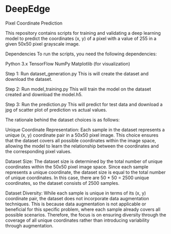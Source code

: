 # DeepEdge
Pixel Coordinate Prediction 

This repository contains scripts for training and validating a deep learning model to predict the coordinates (x, y) of a pixel with a value of 255 in a given 50x50 pixel grayscale image.

Dependencies
To run the scripts, you need the following dependencies:

Python 3.x
TensorFlow
NumPy
Matplotlib (for visualization)

Step 1:
Run dataset_generation.py
This is will create the dataset and download the dataset.

Step 2: 
Run model_training.py
This will train the model on the dataset created and download the model.h5.

Step 3:
Run the prediction.py 
This will predict for test data and download a jpg of scatter plot of prediction vs actual values.

The rationale behind the dataset choices is as follows:

Unique Coordinate Representation: Each sample in the dataset represents a unique (x, y) coordinate pair in a 50x50 pixel image. This choice ensures that the dataset covers all possible coordinates within the image space, allowing the model to learn the relationship between the coordinates and the corresponding pixel values.

Dataset Size: The dataset size is determined by the total number of unique coordinates within the 50x50 pixel image space. Since each sample represents a unique coordinate, the dataset size is equal to the total number of unique coordinates. In this case, there are 50 * 50 = 2500 unique coordinates, so the dataset consists of 2500 samples.

Dataset Diversity: While each sample is unique in terms of its (x, y) coordinate pair, the dataset does not incorporate data augmentation techniques. This is because data augmentation is not applicable or beneficial for this specific problem, where each sample already covers all possible scenarios. Therefore, the focus is on ensuring diversity through the coverage of all unique coordinates rather than introducing variability through augmentation.
